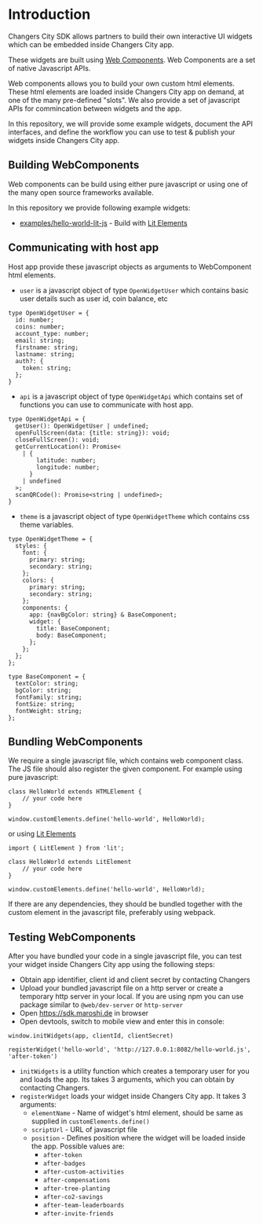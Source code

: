 # Introduction

Changers City SDK allows partners to build their own interactive UI widgets which can be embedded inside 
Changers City app. 

These widgets are built using [Web Components](https://www.webcomponents.org/introduction). Web Components are a set of native Javascript APIs.

Web components allows you to build your own custom html elements. These html elements are loaded inside Changers City app on demand, at one of the many pre-defined "slots". We also provide a set of javascript APIs for commincation between widgets and the app. 

In this repository, we will provide some example widgets, document the API interfaces, and define the workflow you can use to test & publish your widgets inside Changers City app. 

## Building WebComponents

Web components can be build using either pure javascript or using one of the many open source frameworks available. 

In this repository we provide following example widgets:
* [examples/hello-world-lit-js](examples/hello-world-lit-js) - Build with [Lit Elements](https://lit.dev/)

## Communicating with host app

Host app provide these javascript objects as arguments to WebComponent html elements. 
* `user` is a javascript object of type `OpenWidgetUser` which contains basic user details such as user id, coin balance, etc

```
type OpenWidgetUser = {
  id: number;
  coins: number;
  account_type: number;
  email: string;
  firstname: string;
  lastname: string;
  auth?: {
    token: string;
  };
}
```
* `api` is a javascript object of type `OpenWidgetApi` which contains set of functions you can use to communicate with host app.

```
type OpenWidgetApi = {
  getUser(): OpenWidgetUser | undefined;
  openFullScreen(data: {title: string}): void;
  closeFullScreen(): void;
  getCurrentLocation(): Promise<
    | {
        latitude: number;
        longitude: number;
      }
    | undefined
  >;
  scanQRCode(): Promise<string | undefined>;
}
```

* `theme` is a javascript object of type `OpenWidgetTheme` which contains css theme variables.

```
type OpenWidgetTheme = {
  styles: {
    font: {
      primary: string;
      secondary: string;
    };
    colors: {
      primary: string;
      secondary: string;
    };
    components: {
      app: {navBgColor: string} & BaseComponent;
      widget: {
        title: BaseComponent;
        body: BaseComponent;
      };
    };
  };
};

type BaseComponent = {
  textColor: string;
  bgColor: string;
  fontFamily: string;
  fontSize: string;
  fontWeight: string;
};
```

## Bundling WebComponents
We require a single javascript file, which contains web component class. The JS file should also register the given component. For example using pure javascript: 
```
class HelloWorld extends HTMLElement {
    // your code here
}

window.customElements.define('hello-world', HelloWorld);
```

or using [Lit Elements](https://lit.dev/)

```
import { LitElement } from 'lit';

class HelloWorld extends LitElement
    // your code here
}

window.customElements.define('hello-world', HelloWorld);
```

If there are any dependencies, they should be bundled together with the custom element in the javascript file, preferably using webpack.


## Testing WebComponents

After you have bundled your code in a single javascript file, you can test your widget inside Changers City app using the following steps:
* Obtain app identifier, client id and client secret by contacting Changers
* Upload your bundled javascript file on a http server or create a temporary http server in your local. If you are using npm you can use package similar to `@web/dev-server` or `http-server`
* Open https://sdk.maroshi.de in browser
* Open devtools, switch to mobile view and enter this in console: 
```
window.initWidgets(app, clientId, clientSecret)

registerWidget('hello-world', 'http://127.0.0.1:8082/hello-world.js', 'after-token')
```
* `initWidgets` is a utility function which creates a temporary user for you and loads the app. Its takes 3 arguments, which you can obtain by contacting Changers.
* `registerWidget` loads your widget inside Changers City app. It takes 3 arguments:
    * `elementName` - Name of widget's html element, should be same as supplied in `customElements.define()`
    * `scriptUrl` - URL of javascript file
    * `position` - Defines position where the widget will be loaded inside the app. Possible values are: 
        * `after-token`
        * `after-badges`
        * `after-custom-activities`
        * `after-compensations`
        * `after-tree-planting`
        * `after-co2-savings`
        * `after-team-leaderboards`
        * `after-invite-friends`




